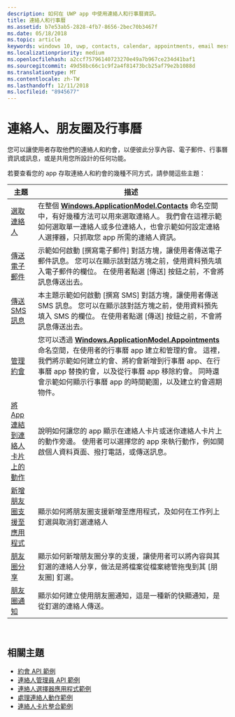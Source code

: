 ```yaml
---
description: 如何在 UWP app 中使用連絡人和行事曆資訊。
title: 連絡人和行事曆
ms.assetid: b7e53ab5-2828-4fb7-8656-2bec70b3467f
ms.date: 05/18/2018
ms.topic: article
keywords: windows 10, uwp, contacts, calendar, appointments, email messages, 連絡人, 行事曆, 約會, 電子郵件訊息
ms.localizationpriority: medium
ms.openlocfilehash: a2ccf75796140723270e49a7b967ce234d41baf1
ms.sourcegitcommit: 49d58bc66c1c9f2a4f81473bcb25af79e2b1088d
ms.translationtype: MT
ms.contentlocale: zh-TW
ms.lasthandoff: 12/11/2018
ms.locfileid: "8945677"
---
```

# <a name="contacts-my-people-and-calendar"></a>連絡人、朋友圈及行事曆


您可以讓使用者存取他們的連絡人和約會，以便彼此分享內容、電子郵件、行事曆資訊或訊息，或是共用您所設計的任何功能。

若要查看您的 app 存取連絡人和約會的幾種不同方式，請參閱這些主題：

| 主題 | 描述 |
|-------|-------------|
| [選取連絡人](selecting-contacts.md) | 在整個 [<strong>Windows.ApplicationModel.Contacts</strong>](https://msdn.microsoft.com/library/windows/apps/BR225002) 命名空間中，有好幾種方法可以用來選取連絡人。 我們會在這裡示範如何選取單一連絡人或多位連絡人，也會示範如何設定連絡人選擇器，只抓取您 app 所需的連絡人資訊。 |
| [傳送電子郵件](sending-email.md) | 示範如何啟動 [撰寫電子郵件] 對話方塊，讓使用者傳送電子郵件訊息。 您可以在顯示該對話方塊之前，使用資料預先填入電子郵件的欄位。 在使用者點選 [傳送] 按鈕之前，不會將訊息傳送出去。 |
| [傳送 SMS 訊息](sending-an-sms-message.md) | 本主題示範如何啟動 [撰寫 SMS] 對話方塊，讓使用者傳送 SMS 訊息。 您可以在顯示該對話方塊之前，使用資料預先填入 SMS 的欄位。 在使用者點選 [傳送] 按鈕之前，不會將訊息傳送出去。 |
| [管理約會](managing-appointments.md) | 您可以透過 [<strong>Windows.ApplicationModel.Appointments</strong>](https://msdn.microsoft.com/library/windows/apps/Dn263359) 命名空間，在使用者的行事曆 app 建立和管理約會。 這裡，我們將示範如何建立約會、將約會新增到行事曆 app、在行事曆 app 替換約會，以及從行事曆 app 移除約會。 同時還會示範如何顯示行事曆 app 的時間範圍，以及建立約會週期物件。 |
| [將 App 連結到連絡人卡片上的動作](integrating-with-contacts.md) | 說明如何讓您的 app 顯示在連絡人卡片或迷你連絡人卡片上的動作旁邊。 使用者可以選擇您的 app 來執行動作，例如開啟個人資料頁面、撥打電話，或傳送訊息。 |
| [新增朋友圈支援至應用程式](my-people-support.md) | 顯示如何將朋友圈支援新增至應用程式，及如何在工作列上釘選與取消釘選連絡人 |
| [朋友圈分享](my-people-sharing.md) | 顯示如何新增朋友圈分享的支援，讓使用者可以將內容與其釘選的連絡人分享，做法是將檔案從檔案總管拖曳到其 \[朋友圈\] 釘選。 |
| [朋友圈通知](my-people-notifications.md) | 顯示如何建立使用朋友圈通知，這是一種新的快顯通知，是從釘選的連絡人傳送。 |

 

## <a name="related-topics"></a>相關主題

* [約會 API 範例](http://go.microsoft.com/fwlink/p/?linkid=309836)
* [連絡人管理員 API 範例](http://go.microsoft.com/fwlink/p/?LinkID=310079)
* [連絡人選擇器應用程式範例](http://go.microsoft.com/fwlink/p/?linkid=231575)
* [處理連絡人動作範例](http://go.microsoft.com/fwlink/p/?LinkID=320151)
* [連絡人卡片整合範例](https://github.com/Microsoft/Windows-universal-samples/tree/master/Samples/ContactCardIntegration)

